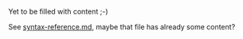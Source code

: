 Yet to be filled with content ;-)

See [syntax-reference.md](./syntax-reference.md), maybe that file has already some content?

